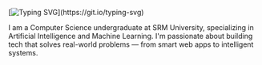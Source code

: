 [![Typing SVG](https://readme-typing-svg.demolab.com?font=Sans-serif&pause=1000&width=435&lines=Hi!+I+am+Aditya+Raghuvanshi;Welcome+to+my+GitHub!)](https://git.io/typing-svg)


I am a Computer Science undergraduate at SRM University, specializing in Artificial Intelligence and Machine Learning. I'm passionate about building tech that solves real-world problems — from smart web apps to intelligent systems.
<!--
**Aditya425148/Aditya425148** is a ✨ _special_ ✨ repository because its `README.md` (this file) appears on your GitHub profile.

Here are some ideas to get you started:

- 🔭 I’m currently working on ...
- 🌱 I’m currently learning ...
- 👯 I’m looking to collaborate on ...
- 🤔 I’m looking for help with ...
- 💬 Ask me about ...
- 📫 How to reach me: ...
- 😄 Pronouns: ...
- ⚡ Fun fact: ...
-->
